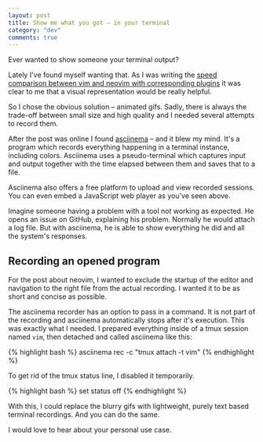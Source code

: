 ```yaml
---
layout: post
title: Show me what you got – in your terminal
category: "dev"
comments: true
---
```


<script type="text/javascript" src="https://asciinema.org/a/22634.js" id="asciicast-22634" async data-autoplay="true" data-speed="1.5"></script>

Ever wanted to show someone your terminal output?

Lately I've found myself wanting that. As I was writing the [speed comparison between vim and neovim with corresponding plugins](http://hpurmann.com/2015/06/16/neovim-asynchronous-linting/) it was clear to me that a visual representation would be really helpful.

So I chose the obvious solution – animated gifs. Sadly, there is always the trade-off between small size and high quality and I needed several attempts to record them.

After the post was online I found [asciinema](https://asciinema.org/) – and it blew my mind. It's a program which records everything happening in a terminal instance, including colors. Asciinema uses a pseudo-terminal which captures input and output together with the time elapsed between them and saves that to a file.

Asciinema also offers a free platform to upload and view recorded sessions. You can even embed a JavaScript web player as you've seen above.

Imagine someone having a problem with a tool not working as expected. He opens an issue on GitHub, explaining his problem. Normally he would attach a log file. But with asciinema, he is able to show everything he did and all the system's responses.

## Recording an opened program

For the post about neovim, I wanted to exclude the startup of the editor and navigation to the right file from the actual recording. I wanted it to be as short and concise as possible.

The asciinema recorder has an option to pass in a command. It is not part of the recording and asciinema automatically stops after it's execution. This was exactly what I needed. I prepared everything inside of a tmux session named `vim`, then detached and called asciinema like this:

{% highlight bash %}
asciinema rec -c "tmux attach -t vim"
{% endhighlight %}

To get rid of the tmux status line, I disabled it temporarily.

{% highlight bash %}
set status off
{% endhighlight %}

With this, I could replace the blurry gifs with lightweight, purely text based terminal recordings. And you can do the same.

I would love to hear about your personal use case.
